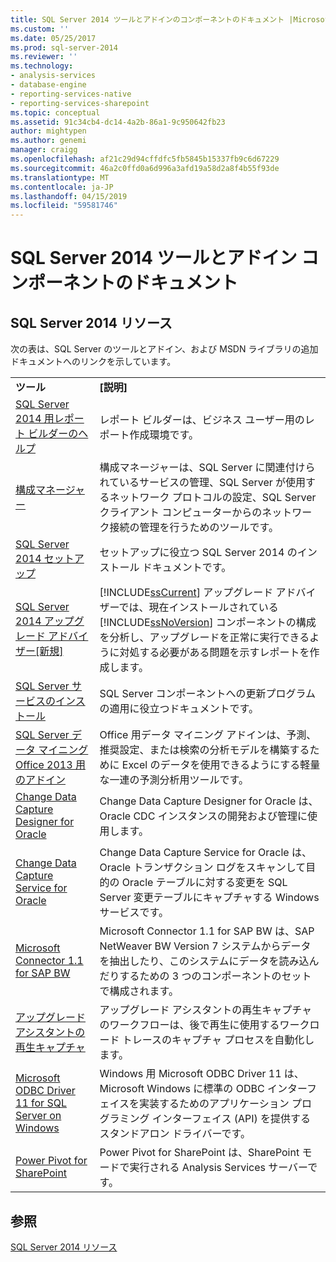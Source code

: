 ```yaml
---
title: SQL Server 2014 ツールとアドインのコンポーネントのドキュメント |Microsoft Docs
ms.custom: ''
ms.date: 05/25/2017
ms.prod: sql-server-2014
ms.reviewer: ''
ms.technology:
- analysis-services
- database-engine
- reporting-services-native
- reporting-services-sharepoint
ms.topic: conceptual
ms.assetid: 91c34cb4-dc14-4a2b-86a1-9c950642fb23
author: mightypen
ms.author: genemi
manager: craigg
ms.openlocfilehash: af21c29d94cffdfc5fb5845b15337fb9c6d67229
ms.sourcegitcommit: 46a2c0ffd0a6d996a3afd19a58d2a8f4b55f93de
ms.translationtype: MT
ms.contentlocale: ja-JP
ms.lasthandoff: 04/15/2019
ms.locfileid: "59581746"
---
```

# <a name="documentation-for-sql-server-2014-tools-and-add-in-components"></a>SQL Server 2014 ツールとアドイン コンポーネントのドキュメント
    
## <a name="sql-server-2014-resources"></a>SQL Server 2014 リソース  
 次の表は、SQL Server のツールとアドイン、および MSDN ライブラリの追加ドキュメントへのリンクを示しています。  
  
|||  
|-|-|  
|**ツール**|**[説明]**|  
|[SQL Server 2014 用レポート ビルダーのヘルプ](https://go.microsoft.com/fwlink/?LinkId=299171)|レポート ビルダーは、ビジネス ユーザー用のレポート作成環境です。|  
|[構成マネージャー](../relational-databases/sql-server-configuration-manager.md)|構成マネージャーは、SQL Server に関連付けられているサービスの管理、SQL Server が使用するネットワーク プロトコルの設定、SQL Server クライアント コンピューターからのネットワーク接続の管理を行うためのツールです。|  
|[SQL Server 2014 セットアップ](https://go.microsoft.com/fwlink/?LinkId=299175)|セットアップに役立つ SQL Server 2014 のインストール ドキュメントです。|  
|[SQL Server 2014 アップグレード アドバイザー&#91;新規&#93;](../sql-server/install/sql-server-2014-upgrade-advisor.md)|[!INCLUDE[ssCurrent](../includes/sscurrent-md.md)] アップグレード アドバイザーでは、現在インストールされている [!INCLUDE[ssNoVersion](../includes/ssnoversion-md.md)] コンポーネントの構成を分析し、アップグレードを正常に実行できるように対処する必要がある問題を示すレポートを作成します。|  
|[SQL Server サービスのインストール](https://go.microsoft.com/fwlink/?LinkId=299176)|SQL Server コンポーネントへの更新プログラムの適用に役立つドキュメントです。|  
|[SQL Server データ マイニング Office 2013 用のアドイン](https://go.microsoft.com/fwlink/?LinkId=299178)|Office 用データ マイニング アドインは、予測、推奨設定、または検索の分析モデルを構築するために Excel のデータを使用できるようにする軽量な一連の予測分析用ツールです。|  
|[Change Data Capture Designer for Oracle](https://go.microsoft.com/fwlink/?LinkId=299179)|Change Data Capture Designer for Oracle は、Oracle CDC インスタンスの開発および管理に使用します。|  
|[Change Data Capture Service for Oracle](https://go.microsoft.com/fwlink/?LinkId=299180)|Change Data Capture Service for Oracle は、Oracle トランザクション ログをスキャンして目的の Oracle テーブルに対する変更を SQL Server 変更テーブルにキャプチャする Windows サービスです。|  
|[Microsoft Connector 1.1 for SAP BW](https://go.microsoft.com/fwlink/?LinkId=299181)|Microsoft Connector 1.1 for SAP BW は、SAP NetWeaver BW Version 7 システムからデータを抽出したり、このシステムにデータを読み込んだりするための 3 つのコンポーネントのセットで構成されます。|  
|[アップグレード アシスタントの再生キャプチャ](https://go.microsoft.com/fwlink/?LinkId=299182)|アップグレード アシスタントの再生キャプチャのワークフローは、後で再生に使用するワークロード トレースのキャプチャ プロセスを自動化します。|  
|[Microsoft ODBC Driver 11 for SQL Server on Windows](https://go.microsoft.com/fwlink/?LinkId=299183)|Windows 用 Microsoft ODBC Driver 11 は、Microsoft Windows に標準の ODBC インターフェイスを実装するためのアプリケーション プログラミング インターフェイス (API) を提供するスタンドアロン ドライバーです。|  
|[Power Pivot for SharePoint](https://go.microsoft.com/fwlink/?LinkId=299184)|Power Pivot for SharePoint は、SharePoint モードで実行される Analysis Services サーバーです。|  
  
## <a name="see-also"></a>参照  
 [SQL Server 2014 リソース](../2014-toc/books-online-for-sql-server-2014.md)  
  
  
